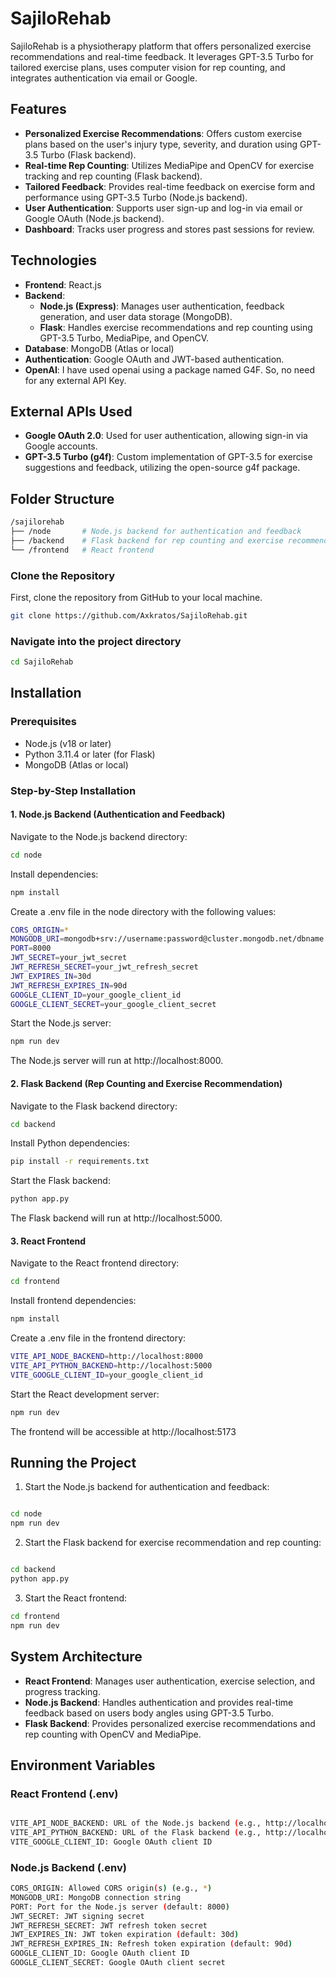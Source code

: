# SajiloRehab

SajiloRehab is a physiotherapy platform that offers personalized exercise recommendations and real-time feedback. It leverages GPT-3.5 Turbo for tailored exercise plans, uses computer vision for rep counting, and integrates authentication via email or Google.

## Features

- **Personalized Exercise Recommendations**: Offers custom exercise plans based on the user's injury type, severity, and duration using GPT-3.5 Turbo (Flask backend).
- **Real-time Rep Counting**: Utilizes MediaPipe and OpenCV for exercise tracking and rep counting (Flask backend).
- **Tailored Feedback**: Provides real-time feedback on exercise form and performance using GPT-3.5 Turbo (Node.js backend).
- **User Authentication**: Supports user sign-up and log-in via email or Google OAuth (Node.js backend).
- **Dashboard**: Tracks user progress and stores past sessions for review.

## Technologies

- **Frontend**: React.js
- **Backend**:
  - **Node.js (Express)**: Manages user authentication, feedback generation, and user data storage (MongoDB).
  - **Flask**: Handles exercise recommendations and rep counting using GPT-3.5 Turbo, MediaPipe, and OpenCV.
- **Database**: MongoDB (Atlas or local)
- **Authentication**: Google OAuth and JWT-based authentication.
- **OpenAI**: I have used openai using a package named G4F. So, no need for any external API Key.

## External APIs Used
- **Google OAuth 2.0**: Used for user authentication, allowing sign-in via Google accounts.
- **GPT-3.5 Turbo (g4f)**: Custom implementation of GPT-3.5 for exercise suggestions and feedback, utilizing the open-source g4f package.

## Folder Structure

```bash
/sajilorehab
├── /node       # Node.js backend for authentication and feedback
├── /backend    # Flask backend for rep counting and exercise recommendation
└── /frontend   # React frontend
```

### Clone the Repository
First, clone the repository from GitHub to your local machine.
```bash
git clone https://github.com/Axkratos/SajiloRehab.git
```
### Navigate into the project directory
```bash
cd SajiloRehab
```

## Installation

### Prerequisites

- Node.js (v18 or later)
- Python 3.11.4 or later (for Flask)
- MongoDB (Atlas or local)

### Step-by-Step Installation

#### 1. Node.js Backend (Authentication and Feedback)

Navigate to the Node.js backend directory:

```bash
cd node
```
Install dependencies:
```bash
npm install
```
Create a .env file in the node directory with the following values:
```bash
CORS_ORIGIN=*
MONGODB_URI=mongodb+srv://username:password@cluster.mongodb.net/dbname
PORT=8000
JWT_SECRET=your_jwt_secret
JWT_REFRESH_SECRET=your_jwt_refresh_secret
JWT_EXPIRES_IN=30d
JWT_REFRESH_EXPIRES_IN=90d
GOOGLE_CLIENT_ID=your_google_client_id
GOOGLE_CLIENT_SECRET=your_google_client_secret

```

Start the Node.js server:
```bash
npm run dev
```

The Node.js server will run at http://localhost:8000.

#### 2. Flask Backend (Rep Counting and Exercise Recommendation)
Navigate to the Flask backend directory:
```bash
cd backend
```
Install Python dependencies:
```bash
pip install -r requirements.txt
```
Start the Flask backend:

```bash
python app.py
```

The Flask backend will run at http://localhost:5000.

#### 3. React Frontend
Navigate to the React frontend directory:
```bash
cd frontend
```
Install frontend dependencies:
```bash
npm install
```

Create a .env file in the frontend directory:
```bash
VITE_API_NODE_BACKEND=http://localhost:8000
VITE_API_PYTHON_BACKEND=http://localhost:5000
VITE_GOOGLE_CLIENT_ID=your_google_client_id
```

Start the React development server:
```bash
npm run dev
```
The frontend will be accessible at http://localhost:5173

## Running the Project



1. Start the Node.js backend for authentication and feedback:
```bash

cd node
npm run dev
```
2. Start the Flask backend for exercise recommendation and rep counting:
```bash

cd backend
python app.py
```
3. Start the React frontend:
```bash
cd frontend
npm run dev
```

## System Architecture
- **React Frontend**: Manages user authentication, exercise selection, and progress tracking.
- **Node.js Backend**: Handles authentication and provides real-time feedback based on users body angles using GPT-3.5 Turbo.
- **Flask Backend**: Provides personalized exercise recommendations and rep counting with OpenCV and MediaPipe.

## Environment Variables
### React Frontend (.env)

```bash

VITE_API_NODE_BACKEND: URL of the Node.js backend (e.g., http://localhost:8000)
VITE_API_PYTHON_BACKEND: URL of the Flask backend (e.g., http://localhost:5000)
VITE_GOOGLE_CLIENT_ID: Google OAuth client ID
```
### Node.js Backend (.env)
```bash
CORS_ORIGIN: Allowed CORS origin(s) (e.g., *)
MONGODB_URI: MongoDB connection string
PORT: Port for the Node.js server (default: 8000)
JWT_SECRET: JWT signing secret
JWT_REFRESH_SECRET: JWT refresh token secret
JWT_EXPIRES_IN: JWT token expiration (default: 30d)
JWT_REFRESH_EXPIRES_IN: Refresh token expiration (default: 90d)
GOOGLE_CLIENT_ID: Google OAuth client ID
GOOGLE_CLIENT_SECRET: Google OAuth client secret
```